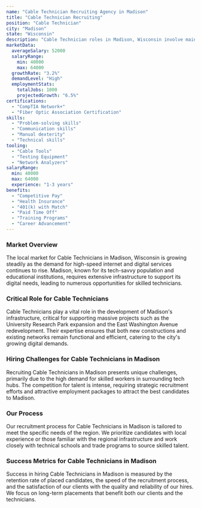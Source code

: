 ```yaml
---
name: "Cable Technician Recruiting Agency in Madison"
title: "Cable Technician Recruiting"
position: "Cable Technician"
city: "Madison"
state: "Wisconsin"
description: "Cable Technician roles in Madison, Wisconsin involve maintenance of cable systems, installation and troubleshooting, and providing excellent customer service."
marketData:
  averageSalary: 52000
  salaryRange:
    min: 40000
    max: 64000
  growthRate: "3.2%"
  demandLevel: "High"
  employmentStats:
    totalJobs: 1000
    projectedGrowth: "6.5%"
certifications:
  - "CompTIA Network+"
  - "Fiber Optic Association Certification"
skills:
  - "Problem-solving skills"
  - "Communication skills"
  - "Manual dexterity"
  - "Technical skills"
tooling:
  - "Cable Tools"
  - "Testing Equipment"
  - "Network Analyzers"
salaryRange:
  min: 40000
  max: 64000
  experience: "1-3 years"
benefits:
  - "Competitive Pay"
  - "Health Insurance"
  - "401(k) with Match"
  - "Paid Time Off"
  - "Training Programs"
  - "Career Advancement"
---
```


### Market Overview
The local market for Cable Technicians in Madison, Wisconsin is growing steadily as the demand for high-speed internet and digital services continues to rise. Madison, known for its tech-savvy population and educational institutions, requires extensive infrastructure to support its digital needs, leading to numerous opportunities for skilled technicians.

### Critical Role for Cable Technicians
Cable Technicians play a vital role in the development of Madison's infrastructure, critical for supporting massive projects such as the University Research Park expansion and the East Washington Avenue redevelopment. Their expertise ensures that both new constructions and existing networks remain functional and efficient, catering to the city's growing digital demands.

### Hiring Challenges for Cable Technicians in Madison
Recruiting Cable Technicians in Madison presents unique challenges, primarily due to the high demand for skilled workers in surrounding tech hubs. The competition for talent is intense, requiring strategic recruitment efforts and attractive employment packages to attract the best candidates to Madison.

### Our Process
Our recruitment process for Cable Technicians in Madison is tailored to meet the specific needs of the region. We prioritize candidates with local experience or those familiar with the regional infrastructure and work closely with technical schools and trade programs to source skilled talent.

### Success Metrics for Cable Technicians in Madison
Success in hiring Cable Technicians in Madison is measured by the retention rate of placed candidates, the speed of the recruitment process, and the satisfaction of our clients with the quality and reliability of our hires. We focus on long-term placements that benefit both our clients and the technicians.